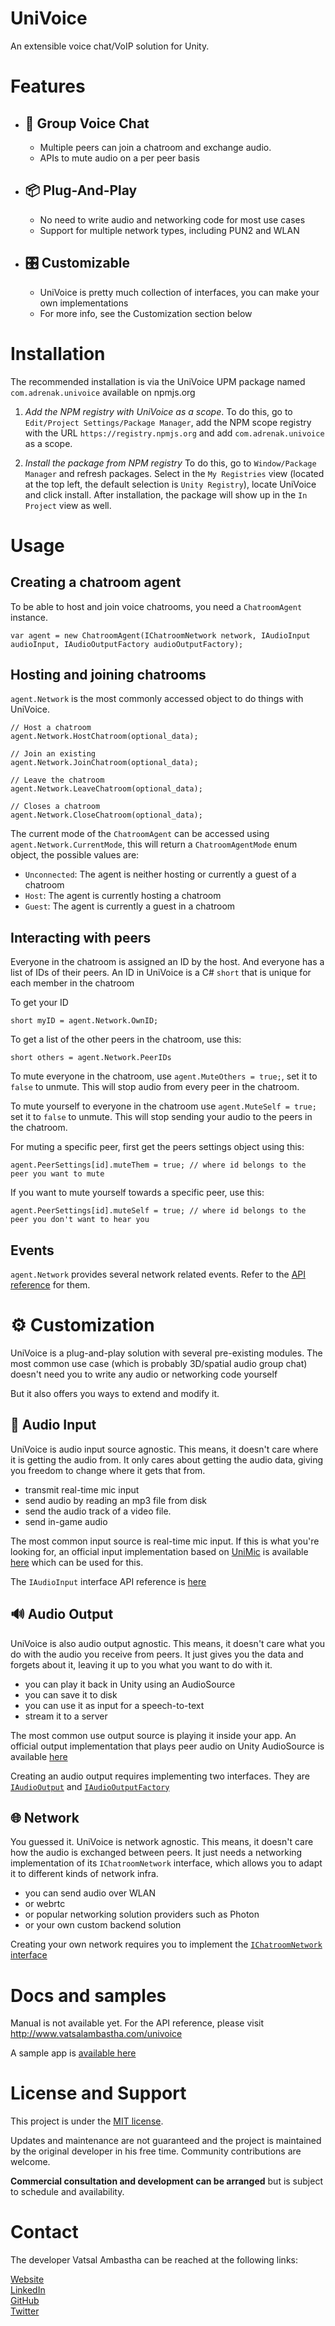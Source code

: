 # UniVoice
An extensible voice chat/VoIP solution for Unity.
  
# Features
- ## 👥 Group Voice Chat
  * Multiple peers can join a chatroom and exchange audio. 
  * APIs to mute audio on a per peer basis  
- ## 📦 Plug-And-Play 
  * No need to write audio and networking code for most use cases  
  * Support for multiple network types, including PUN2 and WLAN
- ## 🎛️ Customizable
  * UniVoice is pretty much collection of interfaces, you can make your own implementations
  * For more info, see the Customization section below

# Installation  
The recommended installation is via the UniVoice UPM package named `com.adrenak.univoice` available on npmjs.org  
  
1. _Add the NPM registry with UniVoice as a scope_. To do this, go to `Edit/Project Settings/Package Manager`, add the NPM scope registry with the URL `https://registry.npmjs.org` and add `com.adrenak.univoice` as a scope. 

1. _Install the package from NPM registry_ To do this, go to `Window/Package Manager` and refresh packages. Select in the `My Registries` view (located at the top left, the default selection is `Unity Registry`), locate UniVoice and click install. After installation, the package will show up in the `In Project` view as well.
# Usage
## Creating a chatroom agent
To be able to host and join voice chatrooms, you need a `ChatroomAgent` instance.
  
```
var agent = new ChatroomAgent(IChatroomNetwork network, IAudioInput audioInput, IAudioOutputFactory audioOutputFactory);
```

## Hosting and joining chatrooms
`agent.Network` is the most commonly accessed object to do things with UniVoice.  

```
// Host a chatroom 
agent.Network.HostChatroom(optional_data);

// Join an existing
agent.Network.JoinChatroom(optional_data);

// Leave the chatroom
agent.Network.LeaveChatroom(optional_data);

// Closes a chatroom
agent.Network.CloseChatroom(optional_data);

```

The current mode of the `ChatroomAgent` can be accessed using `agent.Network.CurrentMode`, this will return a `ChatroomAgentMode` enum object, the possible values are:
- `Unconnected`: The agent is neither hosting or currently a guest of a chatroom
- `Host`: The agent is currently hosting a chatroom
- `Guest`: The agent is currently a guest in a chatroom

## Interacting with peers
Everyone in the chatroom is assigned an ID by the host. And everyone has a list of IDs of their peers. An ID in UniVoice is a C# `short` that is unique for each member in the chatroom  

To get your ID  
```
short myID = agent.Network.OwnID;
```
  
To get a list of the other peers in the chatroom, use this:  
```
short others = agent.Network.PeerIDs
```

To mute everyone in the chatroom, use `agent.MuteOthers = true;`, set it to `false` to unmute. This will stop audio from every peer in the chatroom.  
  
To mute yourself to everyone in the chatroom use `agent.MuteSelf = true;` set it to `false` to unmute. This will stop sending your audio to the peers in the chatroom.

For muting a specific peer, first get the peers settings object using this:  
```
agent.PeerSettings[id].muteThem = true; // where id belongs to the peer you want to mute
```
  
If you want to mute yourself towards a specific peer, use this:  
```
agent.PeerSettings[id].muteSelf = true; // where id belongs to the peer you don't want to hear you
```
  
## Events
`agent.Network` provides several network related events. Refer to the [API reference](http://www.vatsalambastha.com/univoice/api/Adrenak.UniVoice.ChatroomAgent.html) for them.


# ⚙️ Customization
UniVoice is a plug-and-play solution with several pre-existing modules. The most common use case (which is probably 3D/spatial audio group chat) doesn't need you to write any audio or networking code yourself
  
But it also offers you ways to extend and modify it.  

## 🎤 Audio Input
UniVoice is audio input source agnostic. This means, it doesn't care where it is getting the audio from. It only cares about getting the audio data, giving you freedom to change where it gets that from. 
- transmit real-time mic input
- send audio by reading an mp3 file from disk
- send the audio track of a video file.  
- send in-game audio
  
The most common input source is real-time mic input. If this is what you're looking for, an official input implementation based on [UniMic](https://github.com/adrenak/unimic) is available [here](https://github.com/adrenak/univoice-unimic-input/) which can be used for this.  

The `IAudioInput` interface API reference is [here](http://www.vatsalambastha.com/univoice/api/Adrenak.UniVoice.IAudioInput.html)  
      
## 🔊 Audio Output  
UniVoice is also audio output agnostic. This means, it doesn't care what you do with the audio you receive from peers. It just gives you the data and forgets about it, leaving it up to you what you want to do with it.
- you can play it back in Unity using an AudioSource
- you can save it to disk
- you can use it as input for a speech-to-text 
- stream it to a server
  
The most common use output source is playing it inside your app. An official output implementation that plays peer audio on Unity AudioSource is available [here](https://github.com/adrenak/univoice-audiosource-output)  

Creating an audio output requires implementing two interfaces. They are [`IAudioOutput`](http://www.vatsalambastha.com/univoice/api/Adrenak.UniVoice.IAudioOutput.html) and [`IAudioOutputFactory`](http://www.vatsalambastha.com/univoice/api/Adrenak.UniVoice.IAudioOutputFactory.html)  

## 🌐 Network
You guessed it. UniVoice is network agnostic. This means, it doesn't care how the audio is exchanged between peers. It just needs a networking implementation of its `IChatroomNetwork` interface, which allows you to adapt it to different kinds of network infra.
- you can send audio over WLAN  
- or webrtc
- or popular networking solution providers such as Photon
- or your own custom backend solution

<!-- Currently the following networks implementations are available:
- [PUN2 based](https://github.com/adrenak/univoice-pun2-network). Learn more about PUN2 [here](https://assetstore.unity.com/packages/tools/network/pun-2-free-119922)
- [Telepathy based](https://github.com/adrenak/univoice-telepathy-network). Telepathy is a TCP based networking library, available [here](https://github.com/vis2k/Telepathy). Currently only tested on and made with WLAN in mind. 
- [AirPeer based](https://github.com/adrenak/univoice-airpeer-network/). AirPeer is a P2P networking library, available [here](https://github.com/adrenak/airpeer) -->

Creating your own network requires you to implement the [`IChatroomNetwork` interface](http://www.vatsalambastha.com/univoice/api/Adrenak.UniVoice.IChatroomNetwork.html)
  
# Docs and samples
Manual is not available yet. For the API reference, please visit http://www.vatsalambastha.com/univoice

A sample app is [available here](https://github.com/adrenak/univoice-sample)
  
# License and Support
This project is under the [MIT license](https://github.com/adrenak/univoice/blob/master/LICENSE).

Updates and maintenance are not guaranteed and the project is maintained by the original developer in his free time. Community contributions are welcome.
  
__Commercial consultation and development can be arranged__ but is subject to schedule and availability.  
  
# Contact
The developer Vatsal Ambastha can be reached at the following links:
  
[Website](http://www.vatsalambastha.com)  
[LinkedIn](https://www.linkedin.com/in/vatsalAmbastha)  
[GitHub](https://www.github.com/adrenak)  
[Twitter](https://www.twitter.com/vatsalAmbastha)  
